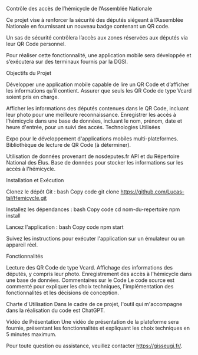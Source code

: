 Contrôle des accès de l’hémicycle de l’Assemblée Nationale

Ce projet vise à renforcer la sécurité des députés siégeant à l’Assemblée Nationale en fournissant un nouveau badge contenant un QR code. 

Un sas de sécurité contrôlera l’accès aux zones réservées aux députés via leur QR Code personnel. 

Pour réaliser cette fonctionnalité, une application mobile sera développée et s’exécutera sur des terminaux fournis par la DGSI.

Objectifs du Projet

Développer une application mobile capable de lire un QR Code et d’afficher les informations qu’il contient.
Assurer que seuls les QR Code de type Vcard soient pris en charge.

Afficher les informations des députés contenues dans le QR Code, incluant leur photo pour une meilleure reconnaissance.
Enregistrer les accès à l’hémicycle dans une base de données, incluant le nom, prénom, date et heure d'entrée, pour un suivi des accès.
Technologies Utilisées

Expo pour le développement d'applications mobiles multi-plateformes.
Bibliothèque de lecture de QR Code (à déterminer).

Utilisation de données provenant de nosdeputes.fr API et du Répertoire National des Élus.
Base de données pour stocker les informations sur les accès à l'hémicycle.

Installation et Exécution

Clonez le dépôt Git :
bash
Copy code
git clone https://github.com/Lucas-tsl/Hemicycle.git

Installez les dépendances :
bash
Copy code
cd nom-du-repertoire
npm install

Lancez l'application :
bash
Copy code
npm start

Suivez les instructions pour exécuter l'application sur un émulateur ou un appareil réel.

Fonctionnalités

Lecture des QR Code de type Vcard.
Affichage des informations des députés, y compris leur photo.
Enregistrement des accès à l'hémicycle dans une base de données.
Commentaires sur le Code
Le code source est commenté pour expliquer les choix techniques, l'implémentation des fonctionnalités et les décisions de conception.

Charte d'Utilisation
Dans le cadre de ce projet, l'outil qui m'accompagne dans la réalisation du code est ChatGPT.

Vidéo de Présentation
Une vidéo de présentation de la plateforme sera fournie, présentant les fonctionnalités et expliquant les choix techniques en 5 minutes maximum.

Pour toute question ou assistance, veuillez contacter https://gisseugi.fr/.
